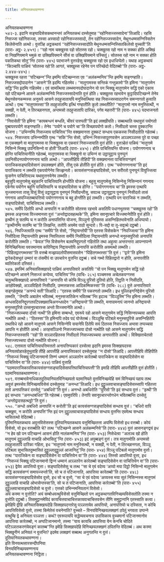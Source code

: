 ```yaml
---
title: अनियतकथावण्णना

---
```

अनियतकथावण्णना  
५४२-३. इदानि सङ्घादिसेसकथानन्तरं अनियतकथं दस्सेतुमाह ‘‘रहोनिसज्‍जस्सादेना’’तिआदि। रहसि निसज्‍जा रहोनिसज्‍जा, तस्सा अस्सादो रहोनिसज्‍जस्सादो, तेन रहोनिसज्‍जस्सादेन, मेथुनधम्मसन्‍निस्सितेन किलेसेनाति अत्थो। वुत्तञ्हि अट्ठकथायं ‘‘रहोनिसज्‍जस्सादोति मेथुनधम्मसन्‍निस्सितकिलेसो वुच्‍चती’’ति (पारा॰ अट्ठ॰ २.४५१)। ‘‘रहो नाम चक्खुस्स रहो सोतस्स रहो। चक्खुस्स रहो नाम न सक्‍का होति अक्खिं वा निखणियमाने भमुकं वा उक्खिपियमाने सीसं वा उक्खिपियमाने पस्सितुं। सोतस्स रहो नाम न सक्‍का होति पकतिकथा सोतु’’न्ति (पारा॰ ४४५) पदभाजने वुत्तरहेसु चक्खुस्स रहो एव इधाधिप्पेतो। यथाह अट्ठकथायं ‘‘किञ्‍चापि पाळियं ‘सोतस्स रहो’ति आगतं, चक्खुस्स रहेनेव पन परिच्छेदो वेदितब्बो’’ति (पारा॰ अट्ठ॰ २.४४४-४४५)।  
चक्खुस्स रहत्ता ‘‘पटिच्छन्‍न’’न्ति इमम्पि पटिच्छन्‍नत्ता एव ‘‘अलंकम्मनिय’’न्ति इमम्पि सङ्गण्हाति। निसज्‍जसद्दोपादानेन ‘‘आसने’’ति इदम्पि गहितमेव। ‘‘मातुगामस्स सन्तिकं गन्तुकामो’’ति इमिना ‘‘मातुगामेन सद्धि’’न्ति इदम्पि गहितमेव। एवं सामत्थिया लब्भमानपदोपादानेन यो पन भिक्खु मातुगामेन सद्धिं एको एकाय रहो पटिच्छन्‍ने आसने अलंकम्मनिये निसज्‍जस्सादेनाति वुत्तं होति। चक्खुस्स रहभावेन कुट्टादिपटिच्छन्‍ने तेनेव मेथुनसेवनकम्मस्स अनुरूपे आसने तदहुजातायपि मनुस्सित्थिया सह निसज्‍जस्सादरागेन समन्‍नागतो हुत्वाति अत्थो। एत्थ ‘‘मातुगामस्सा’’ति तदहुजातम्पि इत्थिं गण्हातीति कुतो लब्भतीति? ‘‘मातुगामो नाम मनुस्सित्थी, न यक्खी, न पेती, न तिरच्छानगता, अन्तमसो तदहुजातापि दारिका, पगेव महत्तरी’’ति (पारा॰ ४४५) पदभाजनतो लब्भति।  
‘‘निवासेती’’ति इमिना ‘‘कायबन्धनं बन्धति, चीवरं पारुपती’’ति इदं लक्खीयति। सब्बत्थाति यथावुत्तं पयोगतो पुब्बापरपयोगे सङ्गण्हाति। तेनेव ‘‘पयोगे च पयोगे चा’’ति विच्छापयोगो कतो। निसीदतो चस्स दुक्‍कटन्ति योजना। ‘‘उभिन्‍नम्पि निसज्‍जाय पाचित्तिय’’न्ति वक्खमानत्ता दुक्‍कटं सन्धाय एककस्स निसीदतोति गहेतब्बं।  
५४४. निसज्‍जाय उभिन्‍नम्पीति एत्थ ‘‘सकि’’न्ति सेसो, उभिन्‍नं निसज्‍जापूरणवसेन अञ्‍ञमञ्‍ञस्स पुरे वा पच्छा वा एकक्खणे वा मातुगामस्स वा भिक्खुस्स वा एकवारं निसज्‍जायाति वुत्तं होति। वुत्तञ्हेतं पाळियं ‘‘मातुगामे निसिन्‍ने भिक्खु उपनिसिन्‍नो वा होती’’तिआदि (पारा॰ ४४५)। होति पाचित्तियन्ति योजना। पयोगगणनाय च होन्ति पाचित्तियानीति गहेतब्बं, मातुगामस्स वा भिक्खुनो वा उभिन्‍नं वा उट्ठायुट्ठाय पुनप्पुनं उपनिसीदनपयोगगणनाय चाति अत्थो। ‘‘आपत्तीहिपि तीहिपी’’ति वक्खमानत्ता पाचित्तियग्गहणं पाराजिकसङ्घादिसेसानं उपलक्खणं होति, तीसु एकं होतीति वुत्तं होति। एत्थ ‘‘पयोगगणनाया’’ति इदं पाराजिकाय न लब्भति एकपयोगेनेव सिज्झनतो। कायसंसग्गसङ्घादिसेसो, पन सरीरतो पुनप्पुनं वियुज्‍जित्वा फुसनेन पाचित्तियञ्‍च यथावुत्तनयेनेव लब्भति।  
बहूसुपि मातुगामेसु बहुकानि पाचित्तियानि होन्तीति योजना। बहूसु मातुगामेसु निसिन्‍नेसु निसिन्‍नानं गणनाय एकेनेव पयोगेन बहूनि पाचित्तियानि च सङ्घादिसेसा च होन्ति। ‘‘पयोगगणनाय चा’’ति इमस्स एत्थापि युज्‍जमानत्ता तासु विसुं विसुं उट्ठायुट्ठाय पुनप्पुनं निसीदन्तीसु, सयञ्‍च उट्ठायुट्ठाय पुनप्पुनं निसीदतो तासं गणनाय आपज्‍जितब्बापत्तियो पयोगगणनाय च बहू होन्तीति इदं लब्भति। एत्थापि पन पाराजिकं न लब्भति, सङ्घादिसेसो, पाचित्तियञ्‍च लब्भति।  
५४५. समीपे ठितोपि अन्धो अनापत्तिं न करोतीति सोतस्स रहभावे असतिपि पधानभूतस्स ‘‘चक्खुस्स रहो’’ति इमस्स अङ्गस्स विज्‍जमानत्ता वुत्तं ‘‘अन्तोद्वादसहत्थके’’ति, इमिना सवनूपचारे विज्‍जमानेपीति वुत्तं होति। इत्थीनं तु सतम्पि च न करोति अनापत्तिन्ति योजना, विञ्‍ञुनो पुरिसस्स असन्‍निहितभावेनाति अधिप्पायो। ‘‘इत्थीनम्पि सतम्पि चा’’ति लिखन्ति, ततोपि अयमेव पाठो सुन्दरो। पि-सद्दो वा तु-सद्दत्थे दट्ठब्बो।  
५४६. निपज्‍जित्वाति एत्थ ‘‘समीपे’’ति सेसो, ‘‘निद्दायन्तोपी’’ति एतस्स विसेसकेन ‘‘निपज्‍जित्वा’’ति इमिना निसीदित्वा निद्दायन्तोति इमस्स निवत्तितत्ता समीपे निसीदित्वा निद्दायन्तोपि अनन्धो मनुस्सपुरिसो अनापत्तिं करोतीति लब्भति। ‘‘केवल’’न्ति विसेसनेन बलवनिद्दूपगतो गहितोति तथा अहुत्वा अन्तरन्तरा आपन्‍नापन्‍ने विनिच्छिनित्वा पवत्तमानाय कपिनिद्दाय निद्दायन्तोपि अनापत्तिं करोतीति अयमत्थो लब्भति। ‘‘पिहितद्वारगब्भस्सा’’ति वत्तब्बे मज्झपदलोपीसमासवसेन ‘‘पिहितगब्भस्सा’’ति वुत्तं। ‘‘द्वारे’’ति इमिना द्वारेकदेसभूतं उम्मारं वा तंसमीपं वा उपचारेन वुत्तन्ति दट्ठब्बं। सचे गब्भो पिहितद्वारो न होति, अनापत्तीति ब्यतिरेकतो दस्सितं।  
५४७. इमस्मिं अनियतसिक्खापदे पाळियं अनापत्तिवारे असतिपि ‘‘यो पन भिक्खु मातुगामेन सद्धिं रहो पटिच्छन्‍ने आसने निसज्‍जं कप्पेय्य, पाचित्तिय’’न्ति (पाचि॰ २८५) पञ्‍चमस्स अचेलकवग्गस्स चतुत्थसिक्खापदे अनापत्तिवारे ‘‘अनापत्ति यो कोचि विञ्‍ञू पुरिसो दुतियो होति, तिट्ठति न निसीदति, अरहोपेक्खो, अञ्‍ञविहितो निसीदति, उम्मत्तकस्स आदिकम्मिकस्सा’’ति (पाचि॰ २८८) वुत्ते अनापत्तिवारे सङ्गहेतुमाह ‘‘अनन्धे सती’’तिआदि। ‘‘एतस्स समीपे’’ति पकरणतो लब्भति। इध पुल्‍लिङ्गनिद्देसेन पुरिसो लब्भति, ‘‘तेनापि अबालेन भवितब्बं, मनुस्सजातिकेन भवितब्ब’’न्ति इदञ्‍च ‘‘विञ्‍ञुस्मि’’न्ति इमिना लब्भति। अन्धसदिसनिद्दूपगतपटिपक्खवाचिअनन्धपदेन ‘‘अनिद्दायन्ते’’ति लब्भति, मनापामनापं जानन्ते अनिद्दायन्ते मनुस्सपुरिसे दस्सनूपचारस्स अन्तो विज्‍जमानेति अत्थो।  
‘‘निसज्‍जपच्‍चया दोसो नत्थी’’ति इमिना सम्बन्धो, एवरूपे रहो आसने मातुगामेन सद्धिं निसिन्‍नपच्‍चया आपत्ति नत्थीति अत्थो। ‘‘ठितस्सा’’ति इमिनापि तदेव पदं योजेतब्बं। विञ्‍ञुम्हि पटिबले मनुस्सपुरिसे असन्‍निहितेपि तथाविधे रहो आसने मातुगामे आसने निसिन्‍नेपि सयानेपि ठितेपि सयं ठितस्स निसज्‍जाय अभावा तप्पच्‍चया आपत्ति न होतीति अत्थो। अरहसञ्‍ञिनो निसज्‍जपच्‍चया दोसो नत्थीति रहो आसने मातुगामेन सद्धिं निसज्‍जन्तस्सापि ‘‘रहो’’ति सञ्‍ञारहितस्स निसीदतो निसज्‍जपच्‍चया अनापत्तीति अत्थो। विक्खित्तचेतसो निसज्‍जपच्‍चया दोसो नत्थीति योजना।  
५४८. एत्तावता पाचित्तियापत्तिमत्ततो अनापत्तिप्पकारं दस्सेत्वा इदानि इमस्स सिक्खापदस्स अनियतवोहारहेतुभूताहि तीहि आपत्तीहि अनापत्तिपकारं दस्सेतुमाह ‘‘न दोसो’’तिआदि। आपत्तीहिपि तीहिपीति ‘‘निसज्‍जं भिक्खु पटिजानमानो तिण्णं धम्मानं अञ्‍ञतरेन कारेतब्बो पाराजिकेन वा सङ्घादिसेसेन वा पाचित्तियेन वा’’ति (पारा॰ ४४४) पाळियं वुत्ताहि ‘‘पठमपाराजिकापत्तिकायसंसग्गसङ्घादिसेसापत्तिपाचित्तियापत्ती’’ति इमाहि तीहिपि आपत्तीहीति वुत्तं होतीति।  
पठमानियतकथावण्णना।  
५४९. वत्तब्बभावेनाधिकतदुतियानियतविनिच्छयतो पठमानियते वुत्तविनिच्छयेहि समं विनिच्छयं पहाय तत्थ अवुत्तं इमस्सेव विनिच्छयविसेसं दस्सेतुमाह ‘‘अनन्धा’’तिआदि। इध दुट्ठुल्‍लवाचासङ्घादिसेसस्सापि गहितत्ता ततो अनापत्तिकरं दस्सेतुं ‘‘अबधिरो’’ति वुत्तं। अनन्धो अबधिरोति ‘‘पुरिसो’’ति इदं सन्धाय वुत्तं। ‘‘इत्थी’’ति इदं सन्धाय ‘‘अनन्धाबधिरा’’ति गहेतब्बं। एवमुपरिपि। तेनापि सवनूपचारन्तोगधेन भवितब्बन्ति दस्सेतुं ‘‘अन्तोद्वादसहत्थट्ठो’’ति वुत्तं।  
५५०. ‘‘अन्धो अबधिरो अनापत्तिं न करोती’’ति इदं कायसंसग्गसङ्घादिसेसं सन्धाय वुत्तं। ‘‘बधिरो वापि चक्खुमा, न करोति अनापत्ति’’न्ति इदं पन दुट्ठुल्‍लवाचासङ्घादिसेसं सन्धाय वुत्तन्ति एवमेत्थ सन्धाय भासितत्थो वेदितब्बो।  
पुरिमानियतकथाय अवुत्तविसेसस्स दुतियानियतकथाय वत्तुमिच्छितत्ता अयम्पि विसेसो इध वत्तब्बो। कोयं विसेसो, यो इध वत्तब्बोति चे? तत्थ ‘‘पटिच्छन्‍ने आसने अलंकम्मनिये’’ति (पारा॰ ४४४) वुत्तं आसनङ्गद्वयं इध ‘‘न हेव खो पन पटिच्छन्‍नं आसनं होति नालंकम्मनिय’’न्ति (पारा॰ ४५३) निसेधेत्वा ‘‘अलञ्‍च खो होति मातुगामं दुट्ठुल्‍लाहि वाचाहि ओभासितु’’न्ति (पारा॰ ४५३) इदं अपुब्बङ्गं वुत्तं। तत्र मातुगामोति अन्तमसो तदहुजातापि दारिका गहिता, इध ‘‘मातुगामो नाम मनुस्सित्थी, न यक्खी, न पेती, न तिरच्छानगता, विञ्‍ञू पटिबला सुभासितदुब्भासितं दुट्ठुल्‍लादुट्ठुल्‍लं आजानितु’’न्ति (पारा॰ ४५४) विञ्‍ञू पटिबलो मातुगामोव वुत्तो। तत्थ ‘‘पाराजिकेन वा सङ्घादिसेसेन वा पाचित्तियेन वा’’ति (पारा॰ ४४४) तिस्सो आपत्तियो वुत्ता, इध ‘‘निसज्‍जं भिक्खु पटिजानमानो द्विन्‍नं धम्मानं अञ्‍ञतरेन कारेतब्बो सङ्घादिसेसेन वा पाचित्तियेन वा’’ति (पारा॰ ४५३) द्वेयेव आपत्तियो वुत्ता। सङ्घादिसेसेसु च तत्थ ‘‘सा चे एवं वदेय्य ‘अय्यो मया दिट्ठो निसिन्‍नो मातुगामेन सद्धिं कायसंसग्गं समापज्‍जन्तो’ति, सो च तं पटिजानाति, आपत्तिया कारेतब्बो’’ति (पारा॰ ४४८) कायसंसग्गसङ्घादिसेसोव वुत्तो, इध सो च वुत्तो, ‘‘सा चे एवं वदेय्य ‘अय्यस्स मया सुतं निसिन्‍नस्स मातुगामं दुट्ठुल्‍लाहि वाचाहि ओभासेन्तस्सा’ति, सो च तं पटिजानाति, आपत्तिया कारेतब्बो’’ति (पारा॰ ४५५) दुट्ठुल्‍लवाचासङ्घादिसेसो च वुत्तो। एत्तको उभिन्‍नमनियतानं विसेसो।  
अयं कस्मा न वुत्तोति? अयं सम्बोधवत्थुविसेसो वत्तुमिच्छितो पन अट्ठकथागतविनिच्छयविसेसतोति तस्मा न वुत्तोति दट्ठब्बो। तिसमुट्ठानमेविदं कायचित्तवाचाचित्तकायवाचाचित्तवसेन तीणि समुट्ठानानि एतस्साति कत्वा।  
इमेहिपि द्वीहि अनियतसिक्खापदेहि सिक्खापदन्तरेसु पञ्‍ञत्तायेव आपत्तियो, अनापत्तियो च दस्सिता, न कोचि आपत्तिविसेसो वुत्तो, तस्मा किमेतेसं वचनेनाति? वुच्‍चते – विनयविनिच्छयलक्खणं ठपेतुं भगवता उप्पन्‍ने वत्थुम्हि द्वे अनियता पञ्‍ञत्ता। कथं? एवरूपायपि सद्धेय्यवचनाय उपासिकाय वुच्‍चमानो पटिजानमानोव आपत्तिया कारेतब्बो, न अप्पटिजानमानो, तस्मा ‘‘याय कायचि आपत्तिया येन केनचि चोदिते पटिञ्‍ञातकरणंयेवङ्गं कातब्ब’’न्ति इमेहि सिक्खापदेहि विनिच्छयलक्खणं ठपितन्ति वेदितब्बं। अथ कस्मा भिक्खुनीनं अनियतं न वुत्तन्ति? इदमेव लक्खणं सब्बत्थ अनुगतन्ति न वुत्तं।  
दुतियानियतकथावण्णना।  
इति विनयत्थसारसन्दीपनिया  
विनयविनिच्छयवण्णनाय  
अनियतकथावण्णना निट्ठिता।  